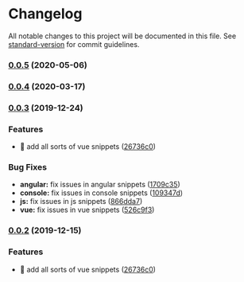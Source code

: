 # Changelog

All notable changes to this project will be documented in this file. See [standard-version](https://github.com/conventional-changelog/standard-version) for commit guidelines.

### [0.0.5](https://github.com/fen89/vscode-snippets/compare/v0.0.4...v0.0.5) (2020-05-06)

### [0.0.4](https://github.com/fen89/vscode-snippets/compare/v0.0.3...v0.0.4) (2020-03-17)

### [0.0.3](https://github.com/fen89/vscode-snippets/compare/v0.0.1...v0.0.3) (2019-12-24)

### Features

- 🎸 add all sorts of vue snippets ([26736c0](https://github.com/fen89/vscode-snippets/commit/26736c09e4397eb0fa11f6a801c6d2e867b008a1))

### Bug Fixes

- **angular:** fix issues in angular snippets ([1709c35](https://github.com/fen89/vscode-snippets/commit/1709c354ac7fb3142d95e1f78795b61e93270912))
- **console:** fix issues in console snippets ([109347d](https://github.com/fen89/vscode-snippets/commit/109347d996eef267b9320982d7ac78e3eb904d6e))
- **js:** fix issues in js snippets ([866dda7](https://github.com/fen89/vscode-snippets/commit/866dda713c5048c0ae0af5ff64fe9201d6f2c985))
- **vue:** fix issues in vue snippets ([526c9f3](https://github.com/fen89/vscode-snippets/commit/526c9f3c6f6707ab19e4d43549f64d243c7f8c7c))

### [0.0.2](https://github.com/fen89/vscode-snippets/compare/v0.0.1...v0.0.2) (2019-12-15)

### Features

- 🎸 add all sorts of vue snippets ([26736c0](https://github.com/fen89/vscode-snippets/commit/26736c09e4397eb0fa11f6a801c6d2e867b008a1))

